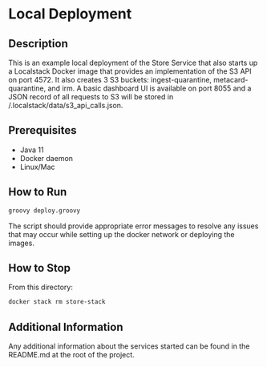 # Local Deployment

## Description
This is an example local deployment of the Store Service that also starts up a Localstack Docker image that provides
an implementation of the S3 API on port 4572. It also creates 3 S3 buckets: ingest-quarantine, metacard-quarantine,
and irm. A basic dashboard UI is available on port 8055 and a JSON record of all requests to S3 will be stored in
<project-root>/.localstack/data/s3_api_calls.json.

## Prerequisites
* Java 11
* Docker daemon
* Linux/Mac

## How to Run
```bash
groovy deploy.groovy
```
The script should provide appropriate error messages to resolve any issues that may occur while
setting up the docker network or deploying the images.

## How to Stop
From this directory:
```bash
docker stack rm store-stack
```

## Additional Information
Any additional information about the services started can be found in the README.md at the root of the project.
